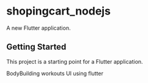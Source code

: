 # shopingcart_nodejs

A new Flutter application.

## Getting Started

This project is a starting point for a Flutter application.

BodyBuilding workouts UI using flutter


